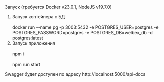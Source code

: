 Запуск (требуется Docker v23.0.1, NodeJS v19.7.0)
1. Запуск контейнера с БД<br />  
docker  run  --name  pg  -p  3003:5432  -e  POSTGRES_USER=postgres  -e  POSTGRES_PASSWORD=postgres  -e  POSTGRES_DB=welbex_db  -d  postgres:latest
2. Запуск приложения<br />  
npm i<br />  
npm run start

Swagger будет доступен по адресу http://localhost:5000/api-docs
